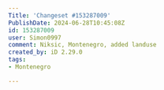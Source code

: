 ```yaml
---
Title: 'Changeset #153287009'
PublishDate: 2024-06-28T10:45:08Z
id: 153287009
user: Simon0997
comment: Niksic, Montenegro, added landuse
created_by: iD 2.29.0
tags:
- Montenegro

---
```

